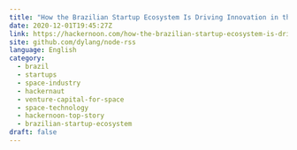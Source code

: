 ```yaml
---
title: "How the Brazilian Startup Ecosystem Is Driving Innovation in the Space Industry "
date: 2020-12-01T19:45:27Z
link: https://hackernoon.com/how-the-brazilian-startup-ecosystem-is-driving-innovation-in-the-space-industry-wl4o31hc?source=rss&utm_medium=RSS&utm_source=news.12bit.vn
site: github.com/dylang/node-rss
language: English
category:
  - brazil
  - startups
  - space-industry
  - hackernaut
  - venture-capital-for-space
  - space-technology
  - hackernoon-top-story
  - brazilian-startup-ecosystem
draft: false
---
```

